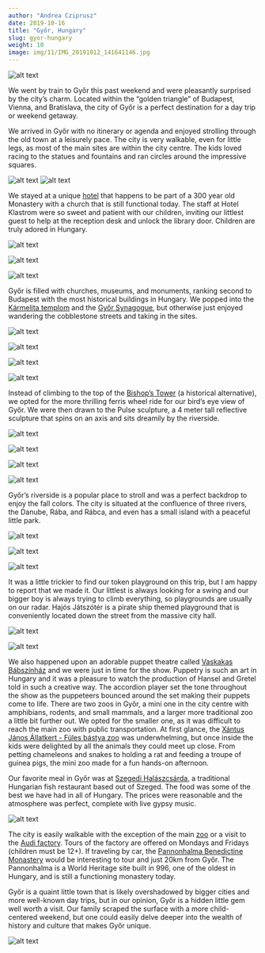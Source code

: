 ```yaml
---
author: "Andrea Cziprusz"
date: 2019-10-16
title: "Győr, Hungary"
slug: gyor-hungary
weight: 10
image: img/11/IMG_20191012_141641146.jpg
---
```


![alt text](/img/11/IMG_20191012_141641146.jpg "statue square")
 
We went by train to Győr this past weekend and were pleasantly surprised by the city’s charm. Located within the “golden triangle” of Budapest, Vienna, and Bratislava, the city of Győr is a perfect destination for a day trip or weekend getaway.  

We arrived in Győr with no itinerary or agenda and enjoyed strolling through the old town at a leisurely pace.  The city is very walkable, even for little legs, as most of the main sites are within the city centre.  The kids loved racing to the statues and fountains and ran circles around the impressive squares. 

![alt text](/img/11/IMG_20191012_132734705_HDR.jpg#center "fountain with ferris wheel") 
![alt text](/img/11/IMG_20191012_115635641_HDR.jpg#center "square")  

We stayed at a unique [hotel](http://klastrom.hu/en) that happens to be part of a 300 year old Monastery with a church that is still functional today.  The staff at Hotel Klastrom were so sweet and patient with our children, inviting our littlest guest to help at the reception desk and unlock the library door. Children are truly adored in Hungary.

![alt text](/img/11/IMG_20191013_142527206_HDR.jpg#center "hotel key")  

![alt text](/img/11/IMG_20191012_113032483_HDR.jpg#center "hotel")  

![alt text](/img/11/IMG_20191014_082636736.jpg#center "reception")  

Győr is filled with churches, museums, and monuments, ranking second to Budapest with the most historical buildings in Hungary.  We popped into the [Kármelita templom](http://www.karmelitarend.hu/history-carmelite-order-hungary) and the [Győr Synagogue](http://magyarzsido.hu/index.php?option=com_exhibition&view=detail&unit_id=4&id=46&Itemid=61&tmpl=detailpage&lang=en), but otherwise just enjoyed wandering the cobblestone streets and taking in the sites. 

![alt text](/img/11/IMG_20191012_141533218_HDR.jpg#center "church")  

![alt text](/img/11/IMG_20191013_173505661_HDR.jpg#center "church tower")  

![alt text](/img/11/IMG_20191012_170801361_HDR.jpg#center "synagogue")  

![alt text](/img/11/IMG_20191012_140624624_HDR.jpg#center "bishops tower")  



Instead of climbing to the top of the [Bishop’s Tower](https://www.budapest.com/cities_in_hungary/gyor/sights/bishops_castle_and_episcopal_palace.en.html) (a historical alternative), we opted for the more thrilling ferris wheel ride for our bird’s eye view of Győr.  We were then drawn to the Pulse sculpture, a 4 meter tall reflective sculpture that spins on an axis and sits dreamily by the riverside. 

![alt text](/img/11/IMG_20191012_120809040_HDR.jpg#center "walking to ferris wheel")  

![alt text](/img/11/IMG_20191012_134558141.jpg#center "ferris wheel")  

![alt text](/img/11/IMG_20191012_133750297_HDR.jpg#center "ferris wheel view")  

![alt text](/img/11/IMG_20191012_134849232_HDR.jpg#center "E with pulse")  


Győr’s riverside is a popular place to stroll and was a perfect backdrop to enjoy the fall colors. The city is situated at the confluence of three rivers, the Danube, Rába, and Rábca, and even has a small island with a peaceful little park.

![alt text](/img/11/IMG_20191013_162846057_HDR.jpg#center "river bridge")  

![alt text](/img/11/IMG_20191012_173932869_HDR.jpg#center "river")  

![alt text](/img/11/IMG_20191013_170817070_HDR.jpg#center "horse statue")  


It was a little trickier to find our token playground on this trip, but I am happy to report that we made it. Our littlest is always looking for a swing and our bigger boy is always trying to climb everything, so playgrounds are usually on our radar. Hajós Játszótér is a pirate ship themed playground that is conveniently located down the street from the massive city hall. 

![alt text](/img/11/IMG_20191013_091356585_HDR.jpg#center "city hall")  

![alt text](/img/11/IMG_20191013_095158891_HDR.jpg#center "playground")  

We also happened upon an adorable puppet theatre called [Vaskakas Bábszínház](http://vaskakas.hu/) and we were just in time for the show.  Puppetry is such an art in Hungary and it was a pleasure to watch the production of Hansel and Gretel told in such a creative way.  The accordion player set the tone throughout the show as the puppeteers bounced around the set making their puppets come to life.  There are two zoos in Győr, a mini one in the city centre with amphibians, rodents, and small mammals, and a larger more traditional zoo a little bit further out. We opted for the smaller one, as it was difficult to reach the main zoo with public transportation. At first glance, the [Xántus János Állatkert - Füles bástya zoo](http://www.fulesbastya.hu/) was underwhelming, but once inside the kids were delighted by all the animals they could meet up close. From petting chameleons and snakes to holding a rat and feeding a troupe of guinea pigs, the mini zoo made for a fun hands-on afternoon.

Our favorite meal in Győr was at [Szegedi Halászcsárda](https://www.szegedihalaszcsardagyor.hu/), a traditional Hungarian fish restaurant based out of Szeged.  The food was some of the best we have had in all of Hungary. The prices were reasonable and the atmosphere was perfect, complete with live gypsy music.  

![alt text](/img/11/IMG_20191012_130402357_HDR.jpg#center "musicians")

The city is easily walkable with the exception of the main [zoo](http://www.zoogyor.com/index.php/en/) or a visit to the [Audi factory](https://audi.hu/en/visit-the-factory/).  Tours of the factory are offered on Mondays and Fridays (children must be 12+).  If traveling by car, the [Pannonhalma Benedictine Monastery](https://pannonhalmifoapatsag.hu/) would be interesting to tour and just 20km from Győr.  The Pannonhalma is a World Heritage site built in 996, one of the oldest in Hungary, and is still a functioning monastery today.  

Győr is a quaint little town that is likely overshadowed by bigger cities and more well-known day trips, but in our opinion, Győr is a hidden little gem well worth a visit.  Our family scraped the surface with a more child-centered weekend, but one could easily delve deeper into the wealth of history and culture that makes Győr unique. 

![alt text](/img/11/IMG_20191012_114515457_HDR.jpg#center "boat statue")
